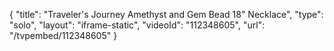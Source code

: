 {
    "title": "Traveler's Journey Amethyst and Gem Bead 18\" Necklace",
    "type": "solo",
    "layout": "iframe-static",
    "videoId": "112348605",
    "url": "\/tvpembed\/112348605"
}